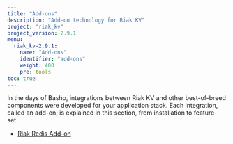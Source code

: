 ```yaml
---
title: "Add-ons"
description: "Add-on technology for Riak KV"
project: "riak_kv"
project_version: 2.9.1
menu:
  riak_kv-2.9.1:
    name: "Add-ons"
    identifier: "add-ons"
    weight: 400
    pre: tools
toc: true
---
```




In the days of Basho, integrations between Riak KV and other best-of-breed components were developed for your application stack. Each integration, called an add-on, is explained in this section, from installation to feature-set.

* [Riak Redis Add-on]({{<baseurl>}}riak/kv/2.9.1/add-ons/redis/)
